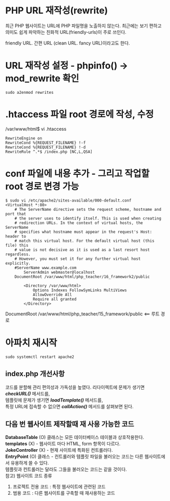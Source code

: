 # PHP URL 재작성(rewrite)
최근 PHP 웹사이트는 URL에 PHP 파일명을 노출하지 않는다. 
최근에는 보기 편하고 의미도 쉽게 파악하는
친화적 URL(friendly-urls)이 주로 쓰인다.

friendly URL. 간편 URL (clean URL. fancy URL)이라고도 한다.

# URL 재작성 설정 - phpinfo() -> mod_rewrite 확인
```
sudo a2enmod rewrites
```
# .htaccess 파일 root 경로에 작성, 수정
/var/www/html$ vi .htaccess
```
RewriteEngine on
RewriteCond %{REQUEST_FILENAME} !-f
RewriteCond %{REQUEST_FILENAME} !-d
RewriteRule ^.*$ /index.php [NC,L,QSA]
```
# conf 파일에 내용 추가 - 그리고 작업할 root 경로 변경 가능
```
$ sudo vi /etc/apache2/sites-available/000-default.conf
<VirtualHost *:80>
	# The ServerName directive sets the request scheme, hostname and port that
	# the server uses to identify itself. This is used when creating
	# redirection URLs. In the context of virtual hosts, the ServerName
	# specifies what hostname must appear in the request's Host: header to
	# match this virtual host. For the default virtual host (this file) this
	# value is not decisive as it is used as a last resort host regardless.
	# However, you must set it for any further virtual host explicitly.
	#ServerName www.example.com
        ServerAdmin webmaster@localhost
	DocumentRoot /var/www/html/php_teacher/16_framework2/public

        <Directory /var/www/html>
            Options Indexes FollowSymLinks MultiViews
            AllowOverride All
            Require all granted
        </Directory>
```

DocumentRoot /var/www/html/php_teacher/15_framework/public  <== 루트 경로

# 아파치 재시작
```
sudo systemctl restart apache2
```

## index.php 개선사항

코드를 분할해 관리 편의성과 가독성을 높였다.
리다이렉트에 문제가 생기면 ***checkURL()*** 메서드를,  
템플릿에 문제가 생기면 ***loadTemplate()*** 메서드를,  
특정 URL에 접속할 수 없으면 ***callAction()*** 메서드를 살펴보면 된다.  

## 다음 번 웹사이트 제작할때 재 사용 가능한 코드
**DatabaseTable** (O) 클래스는 모든 데이터베이스 테이블과 상호작용한다.  
**templates** (X) - 웹사이트 마다 HTML, form 항목이 다르다.  
**JokeController** (X) - 현재 사이트에 특화된 컨트롤러다.  
**EntryPoint** (O) 클래스 - 컨트롤러와 템플릿 파일을 불러오는 코드는 다른 웹사이트에서 유용하게 쓸 수 있다.  
템플릿과 컨트롤러는 달라도 그들을 불러오는 코드는 같을 것이다.  
참고) 웹사이트 코드 종류
1) 프로젝트 전용 코드 : 특정 웹사이트에 관련된 코드
2) 범용 코드 : 다른 웹사이트를 구축할 때 재사용하는 코드